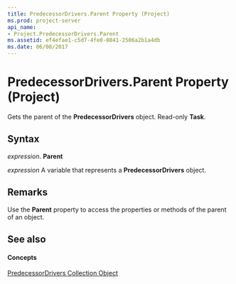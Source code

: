 ```yaml
---
title: PredecessorDrivers.Parent Property (Project)
ms.prod: project-server
api_name:
- Project.PredecessorDrivers.Parent
ms.assetid: ef4efae1-c5d7-4fe0-0841-2506a2b1a4db
ms.date: 06/08/2017
---
```



# PredecessorDrivers.Parent Property (Project)

Gets the parent of the  **PredecessorDrivers** object. Read-only **Task**.


## Syntax

 _expression_. **Parent**

 _expression_ A variable that represents a **PredecessorDrivers** object.


## Remarks

Use the  **Parent** property to access the properties or methods of the parent of an object.


## See also


#### Concepts


[PredecessorDrivers Collection Object](Project.predecessordrivers.md)
